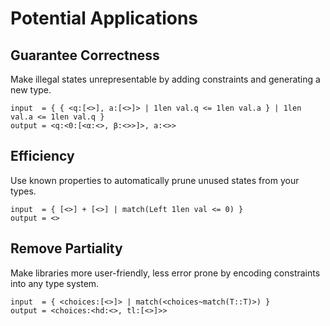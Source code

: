 # Potential Applications


## Guarantee Correctness
Make illegal states unrepresentable by adding constraints and generating a new type.
```
input  = { { <q:[<>], a:[<>]> | 1len val.q <= 1len val.a } | 1len val.a <= 1len val.q }
output = <q:<0:[<α:<>, β:<>>]>, a:<>>
```

## Efficiency
Use known properties to automatically prune unused states from your types.
```
input  = { [<>] + [<>] | match(Left 1len val <= 0) }
output = <>
```

## Remove Partiality
Make libraries more user-friendly, less error prone by encoding constraints into any type system.
```
input  = { <choices:[<>]> | match(<choices~match(T::T)>) }
output = <choices:<hd:<>, tl:[<>]>>
```

